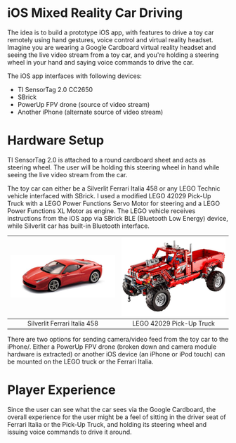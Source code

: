 # iOS Mixed Reality Car Driving

The idea is to build a prototype iOS app, with features to drive a toy car remotely using hand gestures, voice control and virtual reality headset. Imagine you are wearing a Google Cardboard virtual reality headset and seeing the live video stream from a toy car, and you're holding a steering wheel in your hand and saying voice commands to drive the car.

The iOS app interfaces with following devices:

* TI SensorTag 2.0 CC2650
* SBrick
* PowerUp FPV drone (source of video stream)
* Another iPhone (alternate source of video stream)

# Hardware Setup

TI SensorTag 2.0 is attached to a round cardboard sheet and acts as steering wheel. The user will be holding this steering wheel in hand while seeing the live video stream from the car.

The toy car can either be a Silverlit Ferrari Italia 458 or any LEGO Technic vehicle interfaced with SBrick. I used a modified LEGO 42029 Pick-Up Truck with a LEGO Power Functions Servo Motor for steering and a LEGO Power Functions XL Motor as engine. The LEGO vehicle receives instructions from the iOS app via SBrick BLE (Bluetooth Low Energy) device, while Silverlit car has built-in Bluetooth interface.

![Silverlit Ferrari Italia 458](/Screenshots/Silverlit-Ferrari-Italia-458.jpg) | ![LEGO 42029 Pick-Up Truck](/Screenshots/LEGO-42029.png)
:---: | :---:
Silverlit Ferrari Italia 458 | LEGO 42029 Pick-Up Truck

There are two options for sending camera/video feed from the toy car to the iPhone/. Either a PowerUp FPV drone (broken down and camera module hardware is extracted) or another iOS device (an iPhone or iPod touch) can be mounted on the LEGO truck or the Ferrari Italia.

# Player Experience

Since the user can see what the car sees via the Google Cardboard, the overall experience for the user might be a feel of sitting in the driver seat of Ferrari Italia or the Pick-Up Truck, and holding its steering wheel and issuing voice commands to drive it around.
